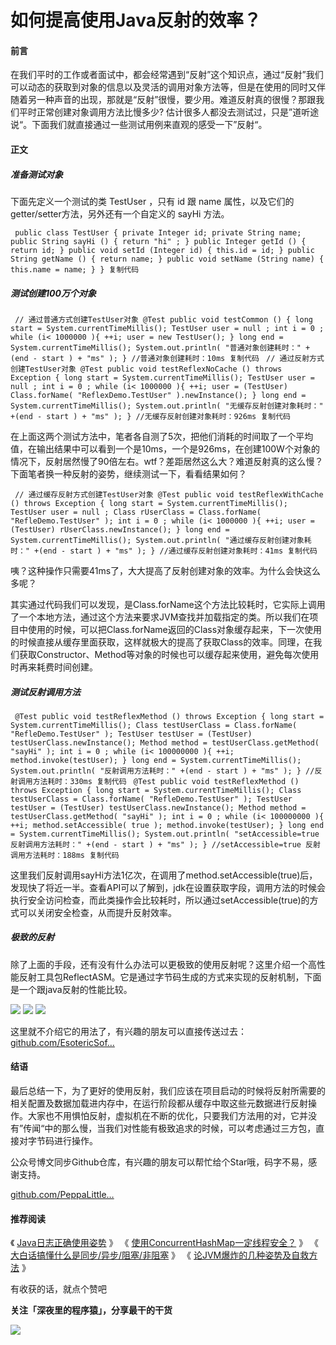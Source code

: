 # 如何提高使用Java反射的效率？ #

#### 前言 ####

在我们平时的工作或者面试中，都会经常遇到“反射”这个知识点，通过“反射”我们可以动态的获取到对象的信息以及灵活的调用对象方法等，但是在使用的同时又伴随着另一种声音的出现，那就是“反射”很慢，要少用。难道反射真的很慢？那跟我们平时正常创建对象调用方法比慢多少? 估计很多人都没去测试过，只是”道听途说“。下面我们就直接通过一些测试用例来直观的感受一下”反射“。

#### 正文 ####

##### 准备测试对象 #####

下面先定义一个测试的类 TestUser ，只有 id 跟 name 属性，以及它们的getter/setter方法，另外还有一个自定义的 sayHi 方法。

` public class TestUser { private Integer id; private String name; public String sayHi () { return "hi" ; } public Integer getId () { return id; } public void setId (Integer id) { this.id = id; } public String getName () { return name; } public void setName (String name) { this.name = name; } } 复制代码`

##### 测试创建100万个对象 #####

` // 通过普通方式创建TestUser对象 @Test public void testCommon () { long start = System.currentTimeMillis(); TestUser user = null ; int i = 0 ; while (i< 1000000 ){ ++i; user = new TestUser(); } long end = System.currentTimeMillis(); System.out.println( "普通对象创建耗时：" +(end - start ) + "ms" ); } //普通对象创建耗时：10ms 复制代码` ` // 通过反射方式创建TestUser对象 @Test public void testReflexNoCache () throws Exception { long start = System.currentTimeMillis(); TestUser user = null ; int i = 0 ; while (i< 1000000 ){ ++i; user = (TestUser) Class.forName( "ReflexDemo.TestUser" ).newInstance(); } long end = System.currentTimeMillis(); System.out.println( "无缓存反射创建对象耗时：" +(end - start ) + "ms" ); } //无缓存反射创建对象耗时：926ms 复制代码`

在上面这两个测试方法中，笔者各自测了5次，把他们消耗的时间取了一个平均值，在输出结果中可以看到一个是10ms，一个是926ms，在创建100W个对象的情况下，反射居然慢了90倍左右。wtf？差距居然这么大？难道反射真的这么慢？下面笔者换一种反射的姿势，继续测试一下，看看结果如何？

` // 通过缓存反射方式创建TestUser对象 @Test public void testReflexWithCache () throws Exception { long start = System.currentTimeMillis(); TestUser user = null ; Class rUserClass = Class.forName( "RefleDemo.TestUser" ); int i = 0 ; while (i< 1000000 ){ ++i; user = (TestUser) rUserClass.newInstance(); } long end = System.currentTimeMillis(); System.out.println( "通过缓存反射创建对象耗时：" +(end - start ) + "ms" ); } //通过缓存反射创建对象耗时：41ms 复制代码`

咦？这种操作只需要41ms了，大大提高了反射创建对象的效率。为什么会快这么多呢？

其实通过代码我们可以发现，是Class.forName这个方法比较耗时，它实际上调用了一个本地方法，通过这个方法来要求JVM查找并加载指定的类。所以我们在项目中使用的时候，可以把Class.forName返回的Class对象缓存起来，下一次使用的时候直接从缓存里面获取，这样就极大的提高了获取Class的效率。同理，在我们获取Constructor、Method等对象的时候也可以缓存起来使用，避免每次使用时再来耗费时间创建。

##### 测试反射调用方法 #####

` @Test public void testReflexMethod () throws Exception { long start = System.currentTimeMillis(); Class testUserClass = Class.forName( "RefleDemo.TestUser" ); TestUser testUser = (TestUser) testUserClass.newInstance(); Method method = testUserClass.getMethod( "sayHi" ); int i = 0 ; while (i< 100000000 ){ ++i; method.invoke(testUser); } long end = System.currentTimeMillis(); System.out.println( "反射调用方法耗时：" +(end - start ) + "ms" ); } //反射调用方法耗时：330ms 复制代码` ` @Test public void testReflexMethod () throws Exception { long start = System.currentTimeMillis(); Class testUserClass = Class.forName( "RefleDemo.TestUser" ); TestUser testUser = (TestUser) testUserClass.newInstance(); Method method = testUserClass.getMethod( "sayHi" ); int i = 0 ; while (i< 100000000 ){ ++i; method.setAccessible( true ); method.invoke(testUser); } long end = System.currentTimeMillis(); System.out.println( "setAccessible=true 反射调用方法耗时：" +(end - start ) + "ms" ); } //setAccessible=true 反射调用方法耗时：188ms 复制代码`

这里我们反射调用sayHi方法1亿次，在调用了method.setAccessible(true)后，发现快了将近一半。查看API可以了解到，jdk在设置获取字段，调用方法的时候会执行安全访问检查，而此类操作会比较耗时，所以通过setAccessible(true)的方式可以关闭安全检查，从而提升反射效率。

##### 极致的反射 #####

除了上面的手段，还有没有什么办法可以更极致的使用反射呢？这里介绍一个高性能反射工具包ReflectASM。它是通过字节码生成的方式来实现的反射机制，下面是一个跟java反射的性能比较。

![](https://user-gold-cdn.xitu.io/2019/4/25/16a55008b98e4347?imageView2/0/w/1280/h/960/ignore-error/1) ![](https://user-gold-cdn.xitu.io/2019/4/25/16a55001783d17d9?imageView2/0/w/1280/h/960/ignore-error/1) ![](https://user-gold-cdn.xitu.io/2019/4/25/16a5500b5ccbdfbd?imageView2/0/w/1280/h/960/ignore-error/1)

这里就不介绍它的用法了，有兴趣的朋友可以直接传送过去： [github.com/EsotericSof…]( https://link.juejin.im?target=https%3A%2F%2Fgithub.com%2FEsotericSoftware%2Freflectasm )

#### 结语 ####

最后总结一下，为了更好的使用反射，我们应该在项目启动的时候将反射所需要的相关配置及数据加载进内存中，在运行阶段都从缓存中取这些元数据进行反射操作。大家也不用惧怕反射，虚拟机在不断的优化，只要我们方法用的对，它并没有”传闻“中的那么慢，当我们对性能有极致追求的时候，可以考虑通过三方包，直接对字节码进行操作。

公众号博文同步Github仓库，有兴趣的朋友可以帮忙给个Star哦，码字不易，感谢支持。

[github.com/PeppaLittle…]( https://link.juejin.im?target=https%3A%2F%2Fgithub.com%2FPeppaLittlePig%2Fblog-wechat )

#### 推荐阅读 ####

《 [Java日志正确使用姿势]( https://juejin.im/post/5cbc1309f265da038a147452 ) 》
《 [使用ConcurrentHashMap一定线程安全？]( https://juejin.im/post/5cb846a85188253772753d36 ) 》
《 [大白话搞懂什么是同步/异步/阻塞/非阻塞]( https://juejin.im/post/5cb58010e51d456e4d4de729 ) 》
《 [论JVM爆炸的几种姿势及自救方法]( https://juejin.im/post/5ca83c5a6fb9a05e5343b6da ) 》

有收获的话，就点个赞吧

**关注「深夜里的程序猿」，分享最干的干货**

![](https://user-gold-cdn.xitu.io/2019/4/17/16a28c18805b08e1?imageView2/0/w/1280/h/960/ignore-error/1)
